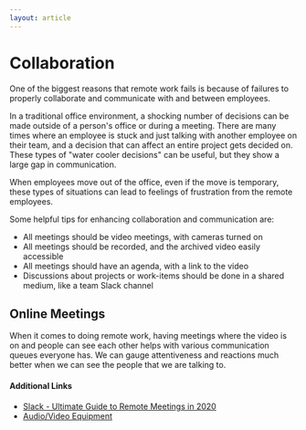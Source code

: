 ```yaml
---
layout: article
---
```


# Collaboration

One of the biggest reasons that remote work fails is because of failures to properly collaborate and communicate with and between employees. 

In a traditional office environment, a shocking number of decisions can be made outside of a person's office or during a meeting. There are many times where an employee is stuck and just talking with another employee on their team, and a decision that can affect an entire project gets decided on. These types of "water cooler decisions" can be useful, but they show a large gap in communication. 

When employees move out of the office, even if the move is temporary, these types of situations can lead to feelings of frustration from the remote employees. 

Some helpful tips for enhancing collaboration and communication are:

<ul>
    <li>All meetings should be video meetings, with cameras turned on</li>
    <li>All meetings should be recorded, and the archived video easily accessible</li>
    <li>All meetings should have an agenda, with a link to the video</li>
    <li>Discussions about projects or work-items should be done in a shared medium, like a team Slack channel</li>
</ul>

## Online Meetings

When it comes to doing remote work, having meetings where the video is on and people can see each other helps with various communication queues everyone has. We can gauge attentiveness and reactions much better when we can see the people that we are talking to. 

#### Additional Links
<ul class="clear-both">
    <li><a href="https://slackhq.com/ultimate-guide-remote-meetings" class="external-link">Slack - Ultimate Guide to Remote Meetings in 2020</a></li>
    <li><a href="/equipment/#audio%2Fvideo">Audio/Video Equipment</a></li>
</ul>